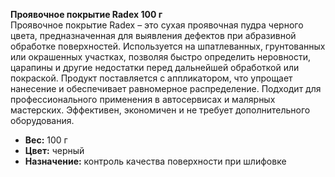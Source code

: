 **Проявочное покрытие Radex 100 г**  
Проявочное покрытие Radex – это сухая проявочная пудра черного цвета, предназначенная для выявления дефектов при абразивной обработке поверхностей. Используется на шпатлеванных, грунтованных или окрашенных участках, позволяя быстро определить неровности, царапины и другие недостатки перед дальнейшей обработкой или покраской. Продукт поставляется с аппликатором, что упрощает нанесение и обеспечивает равномерное распределение. Подходит для профессионального применения в автосервисах и малярных мастерских. Эффективен, экономичен и не требует дополнительного оборудования.  
- **Вес:** 100 г  
- **Цвет:** черный  
- **Назначение:** контроль качества поверхности при шлифовке  



